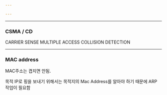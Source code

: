 ```yaml
---

---
```


---
### CSMA / CD

CARRIER SENSE
MULTIPLE ACCESS
COLLISION DETECTION

---
### MAC address

MAC주소는 겹치면 안됨.

목적 IP로 핑을 보내기 위해서는 목적지의 Mac Address를 알아야 하기 때문에 ARP 작업이 필요함